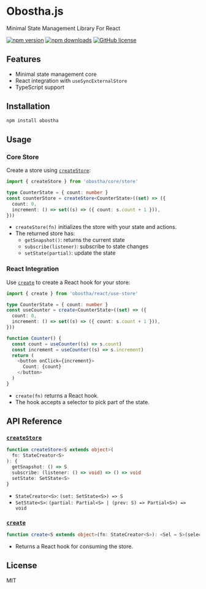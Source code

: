 # Obostha.js

Minimal State Management Library For React

[![npm version](https://img.shields.io/npm/v/obostha.svg)](https://www.npmjs.com/package/obostha)
[![npm downloads](https://img.shields.io/npm/dm/obostha.svg)](https://www.npmjs.com/package/obostha)
[![GitHub license](https://img.shields.io/github/license/yeasin2002/obostha.js.svg)](https://github.com/yeasin2002/obostha/blob/main/LICENSE)

## Features

- Minimal state management core
- React integration with `useSyncExternalStore`
- TypeScript support

## Installation

```sh
npm install obostha
```

## Usage

### Core Store

Create a store using [`createStore`](src/core/store.ts):

```typescript
import { createStore } from 'obostha/core/store'

type CounterState = { count: number }
const counterStore = createStore<CounterState>((set) => ({
  count: 0,
  increment: () => set((s) => ({ count: s.count + 1 })),
}))
```

- `createStore(fn)` initializes the store with your state and actions.
- The returned store has:
  - `getSnapshot()`: returns the current state
  - `subscribe(listener)`: subscribe to state changes
  - `setState(partial)`: update the state

### React Integration

Use [`create`](src/react/use-store.ts) to create a React hook for your store:

```typescript
import { create } from 'obostha/react/use-store'

type CounterState = { count: number }
const useCounter = create<CounterState>((set) => ({
  count: 0,
  increment: () => set((s) => ({ count: s.count + 1 })),
}))

function Counter() {
  const count = useCounter((s) => s.count)
  const increment = useCounter((s) => s.increment)
  return (
    <button onClick={increment}>
      Count: {count}
    </button>
  )
}
```

- `create(fn)` returns a React hook.
- The hook accepts a selector to pick part of the state.

## API Reference

### [`createStore`](src/core/store.ts)

```typescript
function createStore<S extends object>(
  fn: StateCreator<S>
): {
  getSnapshot: () => S
  subscribe: (listener: () => void) => () => void
  setState: SetState<S>
}
```

- `StateCreator<S>`: `(set: SetState<S>) => S`
- `SetState<S>`: `(partial: Partial<S> | (prev: S) => Partial<S>) => void`

### [`create`](src/react/use-store.ts)

```typescript
function create<S extends object>(fn: StateCreator<S>): <Sel = S>(selector?: (s: S) => Sel) => Sel
```

- Returns a React hook for consuming the store.

## License

MIT

<!--

This starter followed https://www.totaltypescript.com/how-to-create-an-npm-package?fbclid=IwZXh0bgNhZW0CMTEAAR30Xe7tQXTY-63VIZDDhBjL5l_CBBdsgSisemfDFgse8DoKpPSOJ7qNP1E_aem_EfaptgEl5hSIGSAdLKwoig
 -->
